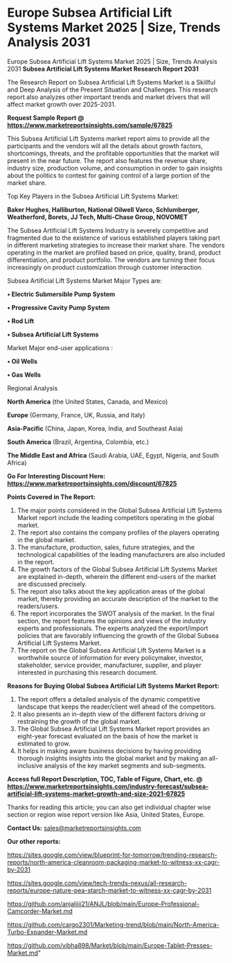 # Europe Subsea Artificial Lift Systems Market 2025 | Size, Trends Analysis 2031
 Europe Subsea Artificial Lift Systems Market 2025 | Size, Trends Analysis 2031
<strong>Subsea Artificial Lift Systems Market Research Report 2031</strong>

The Research Report on Subsea Artificial Lift Systems Market is a Skillful and Deep Analysis of the Present Situation and Challenges. This research report also analyzes other important trends and market drivers that will affect market growth over 2025-2031.

<strong>Request Sample Report @ <a href=https://www.marketreportsinsights.com/sample/67825>https://www.marketreportsinsights.com/sample/67825</a></strong>

This Subsea Artificial Lift Systems market report aims to provide all the participants and the vendors will all the details about growth factors, shortcomings, threats, and the profitable opportunities that the market will present in the near future. The report also features the revenue share, industry size, production volume, and consumption in order to gain insights about the politics to contest for gaining control of a large portion of the market share.

Top Key Players in the Subsea Artificial Lift Systems Market:

<strong>Baker Hughes, Halliburton, National Oilwell Varco, Schlumberger, Weatherford, Borets, JJ Tech, Multi-Chase Group, NOVOMET</strong>

The Subsea Artificial Lift Systems Industry is severely competitive and fragmented due to the existence of various established players taking part in different marketing strategies to increase their market share. The vendors operating in the market are profiled based on price, quality, brand, product differentiation, and product portfolio. The vendors are turning their focus increasingly on product customization through customer interaction.

Subsea Artificial Lift Systems Market Major Types are:

<strong>• Electric Submersible Pump System

• Progressive Cavity Pump System

• Rod Lift

• Subsea Artificial Lift Systems</strong>

Market Major end-user applications :

<strong>• Oil Wells

• Gas Wells</strong>

Regional Analysis

</u><strong><b>North America</b></strong> (the United States, Canada, and Mexico)

<strong><b>Europe </b></strong>(Germany, France, UK, Russia, and Italy)

<strong><b>Asia-Pacific</b></strong> (China, Japan, Korea, India, and Southeast Asia)

<strong><b>South America</b></strong> (Brazil, Argentina, Colombia, etc.)

<strong><b>The Middle East and Africa</b></strong> (Saudi Arabia, UAE, Egypt, Nigeria, and South Africa)

<strong>Go For Interesting Discount Here: <a href=https://www.marketreportsinsights.com/discount/67825>https://www.marketreportsinsights.com/discount/67825</a></strong>

<strong>Points Covered in The Report:</strong>
<ol>
  <li>The major points considered in the Global Subsea Artificial Lift Systems Market report include the leading competitors operating in the global market.</li>
  <li>The report also contains the company profiles of the players operating in the global market.</li>
  <li>The manufacture, production, sales, future strategies, and the technological capabilities of the leading manufacturers are also included in the report.</li>
  <li>The growth factors of the Global Subsea Artificial Lift Systems Market are explained in-depth, wherein the different end-users of the market are discussed precisely.</li>
  <li>The report also talks about the key application areas of the global market, thereby providing an accurate description of the market to the readers/users.</li>
  <li>The report incorporates the SWOT analysis of the market. In the final section, the report features the opinions and views of the industry experts and professionals. The experts analyzed the export/import policies that are favorably influencing the growth of the Global Subsea Artificial Lift Systems Market.</li>
  <li>The report on the Global Subsea Artificial Lift Systems Market is a worthwhile source of information for every policymaker, investor, stakeholder, service provider, manufacturer, supplier, and player interested in purchasing this research document.</li>
</ol>
<strong>Reasons for Buying Global Subsea Artificial Lift Systems Market Report:</strong>

<ol>
  <li>The report offers a detailed analysis of the dynamic competitive landscape that keeps the reader/client well ahead of the competitors.</li>
  <li>It also presents an in-depth view of the different factors driving or restraining the growth of the global market.</li>
  <li>The Global Subsea Artificial Lift Systems Market report provides an eight-year forecast evaluated on the basis of how the market is estimated to grow.</li>
  <li>It helps in making aware business decisions by having providing thorough insights insights into the global market and by making an all-inclusive analysis of the key market segments and sub-segments.</li>
</ol>
<strong>Access full Report Description, TOC, Table of Figure, Chart, etc. @ <a href=https://www.marketreportsinsights.com/industry-forecast/subsea-artificial-lift-systems-market-growth-and-size-2021-67825>https://www.marketreportsinsights.com/industry-forecast/subsea-artificial-lift-systems-market-growth-and-size-2021-67825</a></strong>


Thanks for reading this article; you can also get individual chapter wise section or region wise report version like Asia, United States, Europe.

<strong>Contact Us:</strong>
sales@marketreportsinsights.com

<strong>Our other reports:</strong>

<a href=https://sites.google.com/view/blueprint-for-tomorrow/trending-research-reports/north-america-cleanroom-packaging-market-to-witness-xx-cagr-by-2031>https://sites.google.com/view/blueprint-for-tomorrow/trending-research-reports/north-america-cleanroom-packaging-market-to-witness-xx-cagr-by-2031</a>

<a href=https://sites.google.com/view/tech-trends-nexus/all-research-reports/europe-nature-pea-starch-market-to-witness-xx-cagr-by-2031>https://sites.google.com/view/tech-trends-nexus/all-research-reports/europe-nature-pea-starch-market-to-witness-xx-cagr-by-2031</a>

<a href=https://github.com/anjaliiii21/ANJL/blob/main/Europe-Professional-Camcorder-Market.md>https://github.com/anjaliiii21/ANJL/blob/main/Europe-Professional-Camcorder-Market.md</a>

<a href=https://github.com/cargo2301/Marketing-trend/blob/main/North-America-Turbo-Expander-Market.md>https://github.com/cargo2301/Marketing-trend/blob/main/North-America-Turbo-Expander-Market.md</a>

<a href=https://github.com/vibha898/Market/blob/main/Europe-Tablet-Presses-Market.md>https://github.com/vibha898/Market/blob/main/Europe-Tablet-Presses-Market.md</a>"
